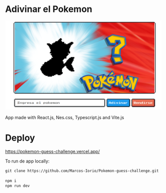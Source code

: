 # Adivinar el Pokemon

![01](/assets/Captura.png)

App made with React.js, Nes.css, Typescript.js and Vite.js

# Deploy
https://pokemon-guess-challenge.vercel.app/

To run de app locally:

```
git clone https://github.com/Marcos-Iorio/Pokemon-guess-challenge.git

npm i
npm run dev
```
